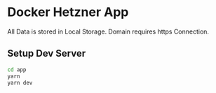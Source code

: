 # Docker Hetzner App

All Data is stored in Local Storage.
Domain requires https Connection.

## Setup Dev Server
```bash
cd app
yarn
yarn dev
```
